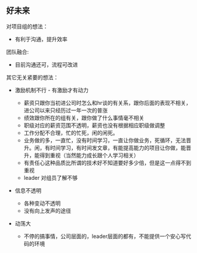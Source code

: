 ## 好未来

对项目组的想法：

- 有利于沟通，提升效率

团队融合:

- 目前沟通还可，流程可改进

其它无关紧要的想法：

- 激励机制不行 - 有激励才有动力
  - 薪资只跟你当初进公司时怎么和hr谈的有关系，跟你后面的表现不相关，进公司以来只经历过一年一次的普涨
  - 绩效跟你所在的组有关，跟你做了什么事情毫不相关
  - 职级对应的薪资范围不透明，薪资也没有根据相应职级做调整
  - 工作分配不合理，忙的忙死，闲的闲死。
  - 业务做的多，一直忙，没有时间学习，一直让你做业务，死循环，无法晋升。闲，有时间学习，有时间发文章，有能提高能力的项目让你做，能晋升，能得到重视（当然能力成长跟个人学习相关）
  - 有责任心这种品质比所谓的技术好不知道要好多少倍，但是这一点得不到重视
  - leader 对组员了解不够

- 信息不透明
  - 各种变动不透明
  - 没有向上发声的途径
- 动荡大
  - 不停的搞事情，公司层面的，leader层面的都有，不能提供一个安心写代码的环境

